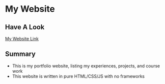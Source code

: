 # My Website
## Have A Look
[My Website Link](https://samliu000.github.io/)
## Summary
- This is my portfolio website, listing my experiences, projects, and course work
- This website is written in pure HTML/CSS/JS with no frameworks
